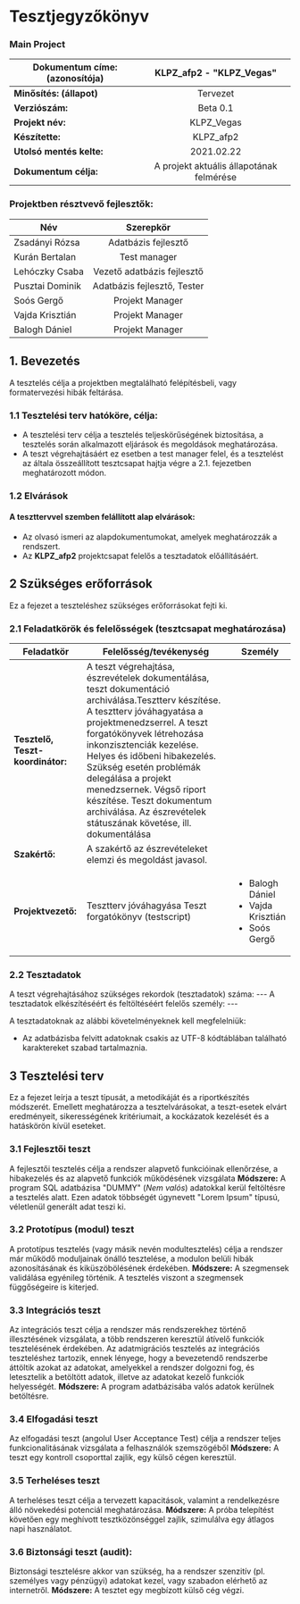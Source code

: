 # Tesztjegyzőkönyv
### Main Project

|  Dokumentum címe: (azonosítója) |  KLPZ_afp2 - "KLPZ_Vegas" |
|---|:-:|
| **Minősítés: (állapot)**  |  Tervezet|
| **Verziószám:**  |  Beta 0.1 |
| **Projekt név:** |  KLPZ_Vegas|
| **Készítette:** | KLPZ_afp2 |
| **Utolsó mentés kelte:** | 2021.02.22 |
| **Dokumentum célja:** | A projekt aktuális állapotának felmérése

### Projektben résztvevő fejlesztők:

|  Név | Szerepkör |
|---|:-:|
| Zsadányi Rózsa | Adatbázis fejlesztő |
| Kurán Bertalan  | Test manager |
| Lehóczky Csaba | Vezető adatbázis fejlesztő |
| Pusztai Dominik | Adatbázis fejlesztő, Tester |
| Soós Gergő | Projekt Manager |
| Vajda Krisztián | Projekt Manager |
| Balogh Dániel | Projekt Manager |

## 1. Bevezetés
A tesztelés célja a projektben megtalálható felépítésbeli, vagy formatervezési hibák feltárása.	

### 1.1 Tesztelési terv hatóköre, célja:

- A tesztelési terv célja a tesztelés teljeskörűségének biztosítása, a tesztelés során alkalmazott eljárások és megoldások meghatározása.
- A teszt végrehajtásáért ez esetben a test manager felel, és a tesztelést az általa összeállított tesztcsapat hajtja végre a 2.1. fejezetben meghatározott módon.

### 1.2 Elvárások
#### A teszttervvel szemben felállított alap elvárások:
- Az olvasó ismeri az alapdokumentumokat, amelyek meghatározzák a rendszert. 
- Az **KLPZ_afp2** projektcsapat felelős a tesztadatok előállításáért.

## 2 Szükséges erőforrások
Ez a fejezet a teszteléshez szükséges erőforrásokat fejti ki.

### 2.1 Feladatkörök és felelősségek (tesztcsapat meghatározása)
| Feladatkör  |  Felelősség/tevékenység |  Személy  |
|---|---|---|
|  **Tesztelő, Teszt-koordinátor:** |  A teszt végrehajtása, észrevételek dokumentálása, teszt dokumentáció archiválása.Tesztterv készítése.  A tesztterv jóváhagyatása a projektmenedzserrel.  A teszt forgatókönyvek létrehozása  inkonzisztenciák kezelése.  Helyes és időbeni hibakezelés.  Szükség esetén problémák delegálása a projekt menedzsernek.  Végső riport készítése.  Teszt dokumentum archiválása.  Az észrevételek státuszának követése, ill. dokumentálása |  |
| **Szakértő:**  |  A szakértő az észrevételeket elemzi és megoldást javasol. |   |
|**Projektvezető:**| Tesztterv jóváhagyása  Teszt forgatókönyv (testscript)| <ul><li>Balogh Dániel</li><li>Vajda Krisztián</li><li>Soós Gergő</li></ul>|

### 2.2 Tesztadatok
A teszt végrehajtásához szükséges rekordok (tesztadatok) száma: ---
A tesztadatok elkészítéséért és feltöltéséért felelős személy: ---

A tesztadatoknak az alábbi követelményeknek kell megfelelniük:
- Az adatbázisba felvitt adatoknak csakis az UTF-8 kódtáblában található karaktereket szabad tartalmaznia.

## 3 Tesztelési terv
Ez a fejezet leírja a teszt típusát, a metodikáját és a riportkészítés módszerét. Emellett meghatározza a tesztelvárásokat, a teszt-esetek elvárt eredményeit, sikerességének kritériumait, a kockázatok kezelését és a hatáskörön kívül eseteket.

### 3.1 Fejlesztői teszt
A fejlesztői tesztelés célja a rendszer alapvető funkcióinak ellenőrzése, a hibakezelés és az alapvető funkciók működésének vizsgálata
**Módszere:**
A program SQL adatbázisa "DUMMY" (*Nem valós*) adatokkal kerül feltöltésre a tesztelés alatt.
Ezen adatok többségét úgynevett "Lorem Ipsum" típusú, véletlenül generált adat teszi ki.

### 3.2 Prototípus (modul) teszt
A prototípus tesztelés (vagy másik nevén modultesztelés) célja a rendszer már működő moduljainak önálló tesztelése, a modulon belüli hibák azonosításának és kiküszöbölésének érdekében. 
**Módszere:** 
A szegmensek validálása egyénileg történik. A tesztelés viszont a szegmensek függőségeire is kiterjed.

### 3.3 Integrációs teszt
Az integrációs teszt célja a rendszer más rendszerekhez történő illesztésének vizsgálata, a több rendszeren keresztül átívelő funkciók tesztelésének érdekében. Az adatmigrációs tesztelés az integrációs teszteléshez tartozik, ennek lényege, hogy a bevezetendő rendszerbe áttöltik azokat az adatokat, amelyekkel a rendszer dolgozni fog, és letesztelik a betöltött adatok, illetve az adatokat kezelő funkciók helyességét. 
**Módszere:**
A program adatbázisába valós adatok kerülnek betöltésre.

### 3.4 Elfogadási teszt
Az elfogadási teszt (angolul User Acceptance Test) célja a rendszer teljes funkcionalitásának vizsgálata a felhasználók szemszögéből
**Módszere:**
A teszt egy kontroll csoporttal zajlik, egy külső cégen keresztül.

### 3.5 Terheléses teszt
A terheléses teszt célja a tervezett kapacitások, valamint a rendelkezésre álló növekedési potenciál meghatározása.
**Módszere:**
A próba telepítést követően egy meghívott tesztközönséggel zajlik, szimulálva egy átlagos napi használatot.

### 3.6 Biztonsági teszt (audit):
Biztonsági tesztelésre akkor van szükség, ha a rendszer szenzitív (pl. személyes vagy pénzügyi) adatokat kezel, vagy szabadon elérhető az internetről. 
**Módszere:**
A tesztet egy megbízott külső cég végzi.